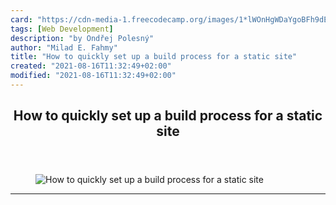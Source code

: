 ```yaml
---
card: "https://cdn-media-1.freecodecamp.org/images/1*lWOnHgWDaYgoBFh9dErY-A@2x.png"
tags: [Web Development]
description: "by Ondřej Polesný"
author: "Milad E. Fahmy"
title: "How to quickly set up a build process for a static site"
created: "2021-08-16T11:32:49+02:00"
modified: "2021-08-16T11:32:49+02:00"
---
```

<div class="site-wrapper">
<main id="site-main" class="site-main outer">
<div class="inner">
<article class="post-full post tag-web-development tag-javascript tag-continuous-integration tag-technology tag-programming ">
<header class="post-full-header">
<h1 class="post-full-title">How to quickly set up a build process for a static site</h1>
</header>
<figure class="post-full-image">
<picture>
<source media="(max-width: 700px)" sizes="1px" srcset="data:image/gif;base64,R0lGODlhAQABAIAAAAAAAP///yH5BAEAAAAALAAAAAABAAEAAAIBRAA7 1w">
<source media="(min-width: 701px)" sizes="(max-width: 800px) 400px,
(max-width: 1170px) 700px,
1400px" srcset="https://cdn-media-1.freecodecamp.org/images/1*lWOnHgWDaYgoBFh9dErY-A@2x.png 300w,
https://cdn-media-1.freecodecamp.org/images/1*lWOnHgWDaYgoBFh9dErY-A@2x.png 600w,
https://cdn-media-1.freecodecamp.org/images/1*lWOnHgWDaYgoBFh9dErY-A@2x.png 1000w,
https://cdn-media-1.freecodecamp.org/images/1*lWOnHgWDaYgoBFh9dErY-A@2x.png 2000w">
<img onerror="this.style.display='none'" src="https://cdn-media-1.freecodecamp.org/images/1*lWOnHgWDaYgoBFh9dErY-A@2x.png" alt="How to quickly set up a build process for a static site">
</picture>
</figure>
<section class="post-full-content">
<div class="post-content medium-migrated-article">
</div>
<hr>
</section>
</article>
</div>
</main>
</div>
<!-- Google Tag Manager (noscript) -->
<!-- End Google Tag Manager (noscript) -->
